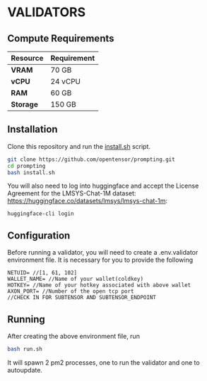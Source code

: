 # **VALIDATORS**

## Compute Requirements

| Resource      | Requirement       |
|---------------|-------------------|
| **VRAM**      | 70 GB             |
| **vCPU**      | 24 vCPU           |
| **RAM**       | 60 GB             |
| **Storage**   | 150 GB            |

## Installation

Clone this repository and run the [install.sh](./install.sh) script.

```bash
git clone https://github.com/opentensor/prompting.git
cd prompting
bash install.sh
```

You will also need to log into huggingface and accept the License Agreement for the LMSYS-Chat-1M dataset: https://huggingface.co/datasets/lmsys/lmsys-chat-1m:
```shell
huggingface-cli login
```

## Configuration

Before running a validator, you will need to create a .env.validator environment file. It is necessary for you to provide the following 

```text
NETUID= //[1, 61, 102]
WALLET_NAME= //Name of your wallet(coldkey) 
HOTKEY= //Name of your hotkey associated with above wallet
AXON_PORT= //Number of the open tcp port
//CHECK IN FOR SUBTENSOR AND SUBTENSOR_ENDPOINT
```

## Running

After creating the above environment file, run 

```bash
bash run.sh
```
It will spawn 2 pm2 processes, one to run the validator and one to autoupdate. 
